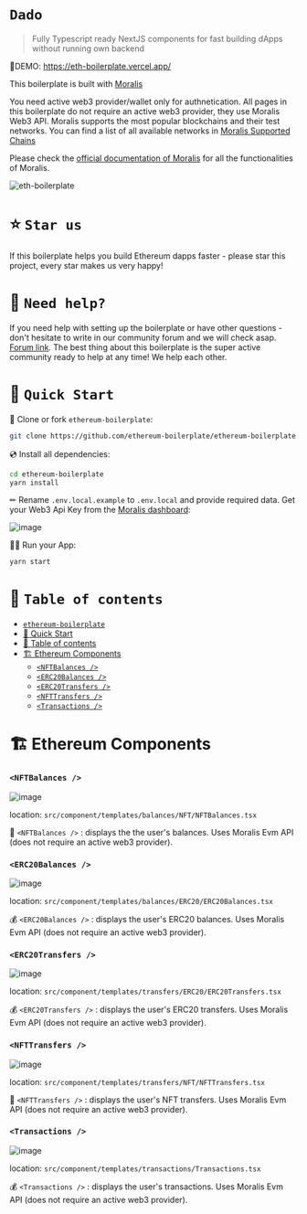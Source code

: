 # `Dado`

> Fully Typescript ready NextJS components for fast building dApps without running own backend

🚀DEMO: https://eth-boilerplate.vercel.app/

This boilerplate is built with [Moralis](https://moralis.io?utm_source=github&utm_medium=readme&utm_campaign=ethereum-boilerplate)

You need active web3 provider/wallet only for authnetication. All pages in this boilerplate do not require an active web3 provider, they use Moralis Web3 API. Moralis supports the most popular blockchains and their test networks. You can find a list of all available networks in [Moralis Supported Chains](https://docs.moralis.io/reference/supported-chains-nft)

Please check the [official documentation of Moralis](https://docs.moralis.io/) for all the functionalities of Moralis.

![eth-boilerplate](https://user-images.githubusercontent.com/78314301/186810447-fa66cd80-5bbb-4e41-b29f-862c8cc67d43.gif)

# ⭐️ `Star us`

If this boilerplate helps you build Ethereum dapps faster - please star this project, every star makes us very happy!

# 🤝 `Need help?`

If you need help with setting up the boilerplate or have other questions - don't hesitate to write in our community forum and we will check asap. [Forum link](https://forum.moralis.io/t/ethereum-boilerplate-questions/3951/86). The best thing about this boilerplate is the super active community ready to help at any time! We help each other.

# 🚀 `Quick Start`

📄 Clone or fork `ethereum-boilerplate`:

```sh
git clone https://github.com/ethereum-boilerplate/ethereum-boilerplate.git
```

💿 Install all dependencies:

```sh
cd ethereum-boilerplate
yarn install
```

✏ Rename `.env.local.example` to `.env.local` and provide required data. Get your Web3 Api Key from the [Moralis dashboard](https://admin.moralis.io/):

![image](https://user-images.githubusercontent.com/78314301/186810270-7c365d43-ebb8-4546-a383-32983fbacef9.png)

🚴‍♂️ Run your App:

```sh
yarn start
```

# 🧭 `Table of contents`
- [`ethereum-boilerplate`](#ethereum-boilerplate)
- [🚀 Quick Start](#-quick-start)
- [🧭 Table of contents](#-table-of-contents)
- [🏗 Ethereum Components](#-ethereum-components)
  - [`<NFTBalances />`](#nftbalances-)
  - [`<ERC20Balances />`](#erc20balances-)
  - [`<ERC20Transfers />`](#erc20transfers-)
  - [`<NFTTransfers />`](#nfttransfers-)
  - [`<Transactions />`](#transactions-)

# 🏗 Ethereum Components

### `<NFTBalances />`

![image](https://user-images.githubusercontent.com/78314301/186813114-2b2265a5-5177-4ab8-9076-588107d450f1.png)

location: `src/component/templates/balances/NFT/NFTBalances.tsx`

🎨 `<NFTBalances />` : displays the the user's balances. Uses Moralis Evm API (does not require an active web3 provider).

### `<ERC20Balances />`

![image](https://user-images.githubusercontent.com/78314301/186813448-a0b63106-bcba-46d2-be80-3a7d962e2302.png)

location: `src/component/templates/balances/ERC20/ERC20Balances.tsx`

💰 `<ERC20Balances />` : displays the user's ERC20 balances. Uses Moralis Evm API (does not require an active web3 provider).

### `<ERC20Transfers />`

![image](https://user-images.githubusercontent.com/78314301/186813957-69badb89-bf93-44e6-90e7-c35801c24d9a.png)

location: `src/component/templates/transfers/ERC20/ERC20Transfers.tsx`

💰 `<ERC20Transfers />` : displays the user's ERC20 transfers. Uses Moralis Evm API (does not require an active web3 provider).

### `<NFTTransfers />`

![image](https://user-images.githubusercontent.com/78314301/186814187-916851d7-703d-4e30-9b28-b66b0bea90b1.png)

location: `src/component/templates/transfers/NFT/NFTTransfers.tsx`

🎨 `<NFTTransfers />` : displays the user's NFT transfers. Uses Moralis Evm API (does not require an active web3 provider).

### `<Transactions />`

![image](https://user-images.githubusercontent.com/78314301/186812987-74d8e534-5171-4a53-83f9-3b470bc97e63.png)

location: `src/component/templates/transactions/Transactions.tsx`

💰 `<Transactions />` : displays the user's transactions. Uses Moralis Evm API (does not require an active web3 provider).

